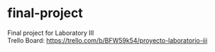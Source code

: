 # final-project
Final project for Laboratory III <br/>
Trello Board: https://trello.com/b/BFW59k54/proyecto-laboratorio-iii
